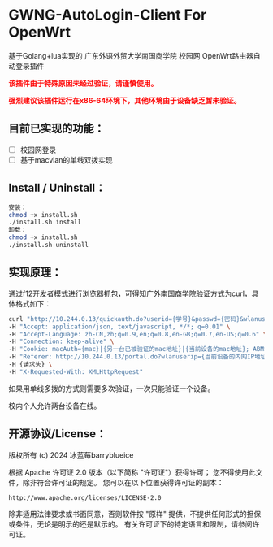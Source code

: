 # GWNG-AutoLogin-Client For OpenWrt

基于Golang+lua实现的 广东外语外贸大学南国商学院 校园网 OpenWrt路由器自动登录插件

<font color="red"><b>该插件由于特殊原因未经过验证，请谨慎使用。</b></font>

<font color="red"><b>强烈建议该插件运行在x86-64环境下，其他环境由于设备缺乏暂未验证。</b></font>

## 目前已实现的功能：

- [ ] 校园网登录
- [ ] 基于macvlan的单线双拨实现

## Install / Uninstall：

```bash
安装：
chmod +x install.sh
./install.sh install
卸载：
chmod +x install.sh
./install.sh uninstall
```

## 实现原理：

通过f12开发者模式进行浏览器抓包，可得知广外南国商学院验证方式为curl，具体格式如下：
```bash
curl "http://10.244.0.13/quickauth.do?userid={学号}&passwd={密码}&wlanuserip={当前设备的内网IP地址}&wlanacname=gwng&wlanacIp=10.244.0.1&ssid=&vlan=502&mac={当前设备的mac地址}&version=0&portalpageid=5&timestamp={时间戳}&uuid={uuid}&portaltype=1&hostname={设备名}" \  
-H "Accept: application/json, text/javascript, */*; q=0.01" \  
-H "Accept-Language: zh-CN,zh;q=0.9,en;q=0.8,en-GB;q=0.7,en-US;q=0.6" \  
-H "Connection: keep-alive" \  
-H "Cookie: macAuth={mac}|{另一台已被验证的mac地址}|{当前设备的mac地址}; ABMS=c0c701f6-ea15-448e-a48b-6230c9117317" \  
-H "Referer: http://10.244.0.13/portal.do?wlanuserip={当前设备的内网IP地址}&wlanacname=gwng&mac={当前设备的mac地址}&vlan=502&hostname={设备名}&rand={个人猜测为随机种子}&url=http%3A%2F%2Fwww.msftconnecttest.com%2Fredirec" \  
-H {请求头} \  
-H "X-Requested-With: XMLHttpRequest"
```
如果用单线多拨的方式则需要多次验证，一次只能验证一个设备。

校内个人允许两台设备在线。

## 开源协议/License：

版权所有 (c) 2024 冰蓝莓barryblueice

根据 Apache 许可证 2.0 版本（以下简称 "许可证"）获得许可；
您不得使用此文件，除非符合许可证的规定。
您可以在以下位置获得许可证的副本：
```
http://www.apache.org/licenses/LICENSE-2.0
```

除非适用法律要求或书面同意，否则软件按 "原样" 提供，不提供任何形式的担保或条件，无论是明示的还是默示的。
有关许可证下的特定语言和限制，请参阅许可证。
